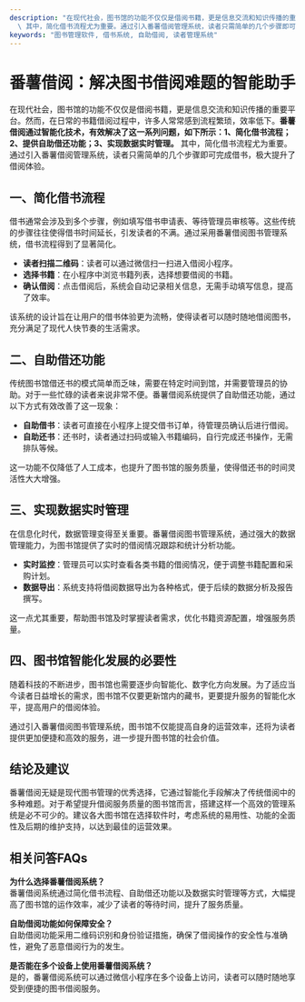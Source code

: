 ```yaml
---
description: "在现代社会，图书馆的功能不仅仅是借阅书籍，更是信息交流和知识传播的重要平台。然而，在日常的书籍借阅过程中，许多人常常感到流程繁琐，效率低下。**番薯借阅通过智能化技术，有效解决了这一系列问题，如下所示：1、简化借书流程；2、提供自助借还功能；3、实现数据实时管理。**\
  \ 其中，简化借书流程尤为重要。通过引入番薯借阅管理系统，读者只需简单的几个步骤即可完成借书，极大提升了借阅体验。"
keywords: "图书管理软件, 借书系统, 自助借阅, 读者管理系统"
---
```

# 番薯借阅：解决图书借阅难题的智能助手

在现代社会，图书馆的功能不仅仅是借阅书籍，更是信息交流和知识传播的重要平台。然而，在日常的书籍借阅过程中，许多人常常感到流程繁琐，效率低下。**番薯借阅通过智能化技术，有效解决了这一系列问题，如下所示：1、简化借书流程；2、提供自助借还功能；3、实现数据实时管理。** 其中，简化借书流程尤为重要。通过引入番薯借阅管理系统，读者只需简单的几个步骤即可完成借书，极大提升了借阅体验。

## 一、简化借书流程

借书通常会涉及到多个步骤，例如填写借书申请表、等待管理员审核等。这些传统的步骤往往使得借书时间延长，引发读者的不满。通过采用番薯借阅图书管理系统，借书流程得到了显著简化。

- **读者扫描二维码**：读者可以通过微信扫一扫进入借阅小程序。
- **选择书籍**：在小程序中浏览书籍列表，选择想要借阅的书籍。
- **确认借阅**：点击借阅后，系统会自动记录相关信息，无需手动填写信息，提高了效率。

该系统的设计旨在让用户的借书体验更为流畅，使得读者可以随时随地借阅图书，充分满足了现代人快节奏的生活需求。

## 二、自助借还功能

传统图书馆借还书的模式简单而乏味，需要在特定时间到馆，并需要管理员的协助。对于一些忙碌的读者来说非常不便。番薯借阅系统提供了自助借还功能，通过以下方式有效改善了这一现象：

- **自助借书**：读者可直接在小程序上提交借书订单，待管理员确认后进行借阅。
- **自助还书**：还书时，读者通过扫码或输入书籍编码，自行完成还书操作，无需排队等候。

这一功能不仅降低了人工成本，也提升了图书馆的服务质量，使得借还书的时间灵活性大大增强。

## 三、实现数据实时管理

在信息化时代，数据管理变得至关重要。番薯借阅图书管理系统，通过强大的数据管理能力，为图书馆提供了实时的借阅情况跟踪和统计分析功能。

- **实时监控**：管理员可以实时查看各类书籍的借阅情况，便于调整书籍配置和采购计划。
- **数据导出**：系统支持将借阅数据导出为各种格式，便于后续的数据分析及报告撰写。

这一点尤其重要，帮助图书馆及时掌握读者需求，优化书籍资源配置，增强服务质量。

## 四、图书馆智能化发展的必要性

随着科技的不断进步，图书馆也需要逐步向智能化、数字化方向发展。为了适应当今读者日益增长的需求，图书馆不仅要更新馆内的藏书，更要提升服务的智能化水平，提高用户的借阅体验。

通过引入番薯借阅图书管理系统，图书馆不仅能提高自身的运营效率，还将为读者提供更加便捷和高效的服务，进一步提升图书馆的社会价值。

## 结论及建议

番薯借阅无疑是现代图书管理的优秀选择，它通过智能化手段解决了传统借阅中的多种难题。对于希望提升借阅服务质量的图书馆而言，搭建这样一个高效的管理系统是必不可少的。建议各大图书馆在选择软件时，考虑系统的易用性、功能的全面性及后期的维护支持，以达到最佳的运营效果。

## 相关问答FAQs

**为什么选择番薯借阅系统？**  
番薯借阅系统通过简化借书流程、自助借还功能以及数据实时管理等方式，大幅提高了图书馆的运作效率，减少了读者的等待时间，提升了服务质量。

**自助借阅功能如何保障安全？**  
自助借阅功能采用二维码识别和身份验证措施，确保了借阅操作的安全性与准确性，避免了恶意借阅行为的发生。

**是否能在多个设备上使用番薯借阅系统？**  
是的，番薯借阅系统可以通过微信小程序在多个设备上访问，读者可以随时随地享受到便捷的图书借阅服务。
